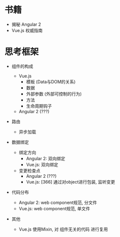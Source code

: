 # 书籍

* 揭秘 Angular 2
* Vue.js 权威指南

# 思考框架

- 组件的构成
  - Vue.js
    - 模板 (Data与DOM的关系)
    - 数据
    - 外部参数 (外部可控制的行为)
    - 方法
    - 生命周期钩子
  - Angular 2 (???)
  
- 路由
  - 异步加载

- 数据绑定
  - 绑定方向
    - Angular 2: 双向绑定
    - Vue.js: 双向绑定
  - 变更检查点
    - Angular 2 (???)
    - Vue.js: \[366] 通过对object进行包装, 监听变更
    
    

- 代码分布
  - Angular 2: web component规范, 分文件
  - Vue.js: web component规范, 单文件
  
- 其他
  - Vue.js 使用Mixin, 对 组件无关的代码 进行复用 
  
